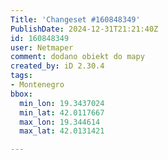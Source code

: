 ```yaml
---
Title: 'Changeset #160848349'
PublishDate: 2024-12-31T21:21:40Z
id: 160848349
user: Netmaper
comment: dodano obiekt do mapy
created_by: iD 2.30.4
tags:
- Montenegro
bbox:
  min_lon: 19.3437024
  min_lat: 42.0117667
  max_lon: 19.344614
  max_lat: 42.0131421

---
```

